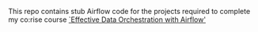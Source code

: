 This repo contains stub Airflow code for the projects required to complete my co:rise course [`Effective Data Orchestration with Airflow'](corise.com/go/henry)
